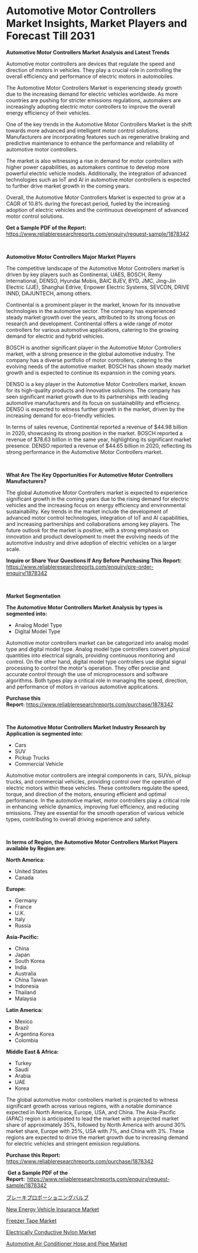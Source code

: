 <p><h1>Automotive Motor Controllers Market Insights, Market Players and Forecast Till 2031</h1></p><p><strong>Automotive Motor Controllers Market Analysis and Latest Trends</strong></p>
<p><p>Automotive motor controllers are devices that regulate the speed and direction of motors in vehicles. They play a crucial role in controlling the overall efficiency and performance of electric motors in automobiles.</p><p>The Automotive Motor Controllers Market is experiencing steady growth due to the increasing demand for electric vehicles worldwide. As more countries are pushing for stricter emissions regulations, automakers are increasingly adopting electric motor controllers to improve the overall energy efficiency of their vehicles.</p><p>One of the key trends in the Automotive Motor Controllers Market is the shift towards more advanced and intelligent motor control solutions. Manufacturers are incorporating features such as regenerative braking and predictive maintenance to enhance the performance and reliability of automotive motor controllers.</p><p>The market is also witnessing a rise in demand for motor controllers with higher power capabilities, as automakers continue to develop more powerful electric vehicle models. Additionally, the integration of advanced technologies such as IoT and AI in automotive motor controllers is expected to further drive market growth in the coming years.</p><p>Overall, the Automotive Motor Controllers Market is expected to grow at a CAGR of 10.8% during the forecast period, fueled by the increasing adoption of electric vehicles and the continuous development of advanced motor control solutions.</p></p>
<p><strong>Get a Sample PDF of the Report:&nbsp;</strong> <a href="https://www.reliableresearchreports.com/enquiry/request-sample/1878342">https://www.reliableresearchreports.com/enquiry/request-sample/1878342</a></p>
<p>&nbsp;</p>
<p><strong>Automotive Motor Controllers Major Market Players</strong></p>
<p><p>The competitive landscape of the Automotive Motor Controllers market is driven by key players such as Continental, UAES, BOSCH, Remy International, DENSO, Hyundai Mobis, BAIC BJEV, BYD, JMC, Jing-Jin Electric (JJE), Shanghai Edrive, Enpower Electric Systems, SEVCON, DRIVE INND, DAJUNTECH, among others.</p><p>Continental is a prominent player in the market, known for its innovative technologies in the automotive sector. The company has experienced steady market growth over the years, attributed to its strong focus on research and development. Continental offers a wide range of motor controllers for various automotive applications, catering to the growing demand for electric and hybrid vehicles.</p><p>BOSCH is another significant player in the Automotive Motor Controllers market, with a strong presence in the global automotive industry. The company has a diverse portfolio of motor controllers, catering to the evolving needs of the automotive market. BOSCH has shown steady market growth and is expected to continue its expansion in the coming years.</p><p>DENSO is a key player in the Automotive Motor Controllers market, known for its high-quality products and innovative solutions. The company has seen significant market growth due to its partnerships with leading automotive manufacturers and its focus on sustainability and efficiency. DENSO is expected to witness further growth in the market, driven by the increasing demand for eco-friendly vehicles.</p><p>In terms of sales revenue, Continental reported a revenue of $44.98 billion in 2020, showcasing its strong position in the market. BOSCH reported a revenue of $78.63 billion in the same year, highlighting its significant market presence. DENSO reported a revenue of $44.65 billion in 2020, reflecting its strong performance in the Automotive Motor Controllers market.</p></p>
<p>&nbsp;</p>
<p><strong>What Are The Key Opportunities For Automotive Motor Controllers Manufacturers?</strong></p>
<p><p>The global Automotive Motor Controllers market is expected to experience significant growth in the coming years due to the rising demand for electric vehicles and the increasing focus on energy efficiency and environmental sustainability. Key trends in the market include the development of advanced motor control technologies, integration of IoT and AI capabilities, and increasing partnerships and collaborations among key players. The future outlook for the market is positive, with a strong emphasis on innovation and product development to meet the evolving needs of the automotive industry and drive adoption of electric vehicles on a larger scale.</p></p>
<p><strong>Inquire or Share Your Questions If Any Before Purchasing This Report:</strong> <a href="https://www.reliableresearchreports.com/enquiry/pre-order-enquiry/1878342">https://www.reliableresearchreports.com/enquiry/pre-order-enquiry/1878342</a></p>
<p>&nbsp;</p>
<p><strong>Market Segmentation</strong></p>
<p><strong>The Automotive Motor Controllers Market Analysis by types is segmented into:</strong></p>
<p><ul><li>Analog Model Type</li><li>Digital Model Type</li></ul></p>
<p><p>Automotive motor controllers market can be categorized into analog model type and digital model type. Analog model type controllers convert physical quantities into electrical signals, providing continuous monitoring and control. On the other hand, digital model type controllers use digital signal processing to control the motor's operation. They offer precise and accurate control through the use of microprocessors and software algorithms. Both types play a critical role in managing the speed, direction, and performance of motors in various automotive applications.</p></p>
<p><strong>Purchase this Report:&nbsp;</strong><a href="https://www.reliableresearchreports.com/purchase/1878342">https://www.reliableresearchreports.com/purchase/1878342</a></p>
<p>&nbsp;</p>
<p><strong>The Automotive Motor Controllers Market Industry Research by Application is segmented into:</strong></p>
<p><ul><li>Cars</li><li>SUV</li><li>Pickup Trucks</li><li>Commercial Vehicle</li></ul></p>
<p><p>Automotive motor controllers are integral components in cars, SUVs, pickup trucks, and commercial vehicles, providing control over the operation of electric motors within these vehicles. These controllers regulate the speed, torque, and direction of the motors, ensuring efficient and optimal performance. In the automotive market, motor controllers play a critical role in enhancing vehicle dynamics, improving fuel efficiency, and reducing emissions. They are essential for the smooth operation of various vehicle types, contributing to overall driving experience and safety.</p></p>
<p>&nbsp;</p>
<p><strong>In terms of Region, the Automotive Motor Controllers Market Players available by Region are:</strong></p>
<p>
    <p> <strong> North America: </strong>
        <ul>
            <li>United States</li>
            <li>Canada</li>
        </ul>
        </p> 
    <p> <strong> Europe: </strong>
        <ul>
            <li>Germany</li>
            <li>France</li>
            <li>U.K.</li>
            <li>Italy</li>
            <li>Russia</li>
        </ul>
        </p> 
    <p> <strong> Asia-Pacific: </strong>
        <ul>
            <li>China</li>
            <li>Japan</li>
            <li>South Korea</li>
            <li>India</li>
            <li>Australia</li>
            <li>China Taiwan</li>
            <li>Indonesia</li>
            <li>Thailand</li>
            <li>Malaysia</li>
        </ul>
        </p> 
    <p> <strong> Latin America: </strong>
        <ul>
            <li>Mexico</li>
            <li>Brazil</li>
            <li>Argentina Korea</li>
            <li>Colombia</li>
        </ul>
        </p> 
    <p> <strong> Middle East & Africa: </strong>
        <ul>
            <li>Turkey</li>
            <li>Saudi</li>
            <li>Arabia</li>
            <li>UAE</li>
            <li>Korea</li>
        </ul>
    </p>
    </p>
<p><p>The global automotive motor controllers market is projected to witness significant growth across various regions, with a notable dominance expected in North America, Europe, USA, and China. The Asia-Pacific (APAC) region is anticipated to lead the market with a projected market share of approximately 35%, followed by North America with around 30% market share, Europe with 25%, USA with 7%, and China with 3%. These regions are expected to drive the market growth due to increasing demand for electric vehicles and stringent emission regulations.</p></p>
<p><strong>Purchase this Report: </strong><a href="https://www.reliableresearchreports.com/purchase/1878342">https://www.reliableresearchreports.com/purchase/1878342</a></p>
<p>&nbsp;<strong>Get a Sample PDF of the Report:&nbsp;&nbsp;</strong><a href="https://www.reliableresearchreports.com/enquiry/request-sample/1878342">https://www.reliableresearchreports.com/enquiry/request-sample/1878342</a></p>
<p><strong></strong></p>
<p><p><a href="https://medium.com/@nigelmills12/%E3%83%96%E3%83%AC%E3%83%BC%E3%82%AD%E9%85%8D%E5%88%86%E5%BC%81%E5%B8%82%E5%A0%B4-%E7%AB%B6%E4%BA%89%E5%88%86%E6%9E%90-%E5%B8%82%E5%A0%B4%E5%8B%95%E5%90%91-2031%E5%B9%B4%E3%81%BE%E3%81%A7%E3%81%AE%E4%BA%88%E6%B8%AC-3306d54f70e0">ブレーキプロポーショニングバルブ</a></p><p><a href="https://github.com/juancolorado15/Market-Research-Report-List-1/blob/main/new-energy-vehicle-insurance-market.md">New Energy Vehicle Insurance Market</a></p><p><a href="https://issuu.com/reportprime-2/docs/freezer-tape-market-size-2030.pptx">Freezer Tape Market</a></p><p><a href="https://view.publitas.com/reportprime-1/electrically-conductive-nylon-market-size-furnishes-valuable-information-encompassing-market-share-market-trends-and-projections-spanning-from-2023-to-2030/">Electrically Conductive Nylon Market</a></p><p><a href="https://github.com/dx0328/Market-Research-Report-List-1/blob/main/automotive-air-conditioner-hose-and-pipe-market.md">Automotive Air Conditioner Hose and Pipe Market</a></p></p>